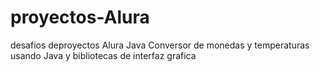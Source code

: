 # proyectos-Alura
desafios deproyectos Alura Java
Conversor de monedas y temperaturas usando Java y bibliotecas de interfaz grafica

